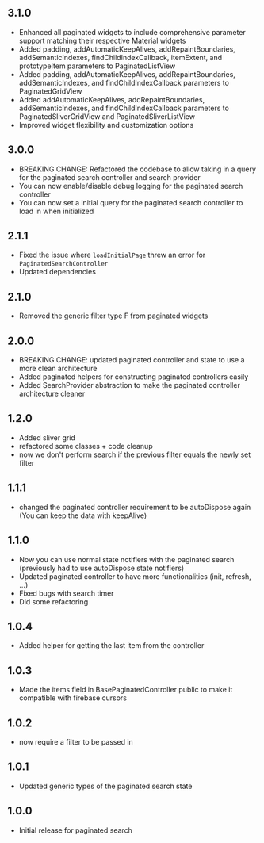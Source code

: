 ## 3.1.0
* Enhanced all paginated widgets to include comprehensive parameter support matching their respective Material widgets
* Added padding, addAutomaticKeepAlives, addRepaintBoundaries, addSemanticIndexes, findChildIndexCallback, itemExtent, and prototypeItem parameters to PaginatedListView
* Added padding, addAutomaticKeepAlives, addRepaintBoundaries, addSemanticIndexes, and findChildIndexCallback parameters to PaginatedGridView
* Added addAutomaticKeepAlives, addRepaintBoundaries, addSemanticIndexes, and findChildIndexCallback parameters to PaginatedSliverGridView and PaginatedSliverListView
* Improved widget flexibility and customization options

## 3.0.0
* BREAKING CHANGE: Refactored the codebase to allow taking in a query for the paginated search controller and search provider
* You can now enable/disable debug logging for the paginated search controller
* You can now set a initial query for the paginated search controller to load in when initialized

## 2.1.1
* Fixed the issue where `loadInitialPage` threw an error for `PaginatedSearchController`
* Updated dependencies

## 2.1.0
* Removed the generic filter type F from paginated widgets

## 2.0.0
* BREAKING CHANGE: updated paginated controller and state to use a more clean architecture
* Added paginated helpers for constructing paginated controllers easily
* Added SearchProvider abstraction to make the paginated controller architecture cleaner

## 1.2.0
* Added sliver grid
* refactored some classes + code cleanup
* now we don't perform search if the previous filter equals the newly set filter

## 1.1.1
* changed the paginated controller requirement to be autoDispose again (You can keep the data with keepAlive)

## 1.1.0
* Now you can use normal state notifiers with the paginated search (previously had to use autoDispose state notifiers)
* Updated paginated controller to have more functionalities (init, refresh, ...)
* Fixed bugs with search timer
* Did some refactoring

## 1.0.4
* Added helper for getting the last item from the controller

## 1.0.3
* Made the items field in BasePaginatedController public to make it compatible with firebase cursors

## 1.0.2
* now require a filter to be passed in

## 1.0.1
* Updated generic types of the paginated search state

## 1.0.0
* Initial release for paginated search
